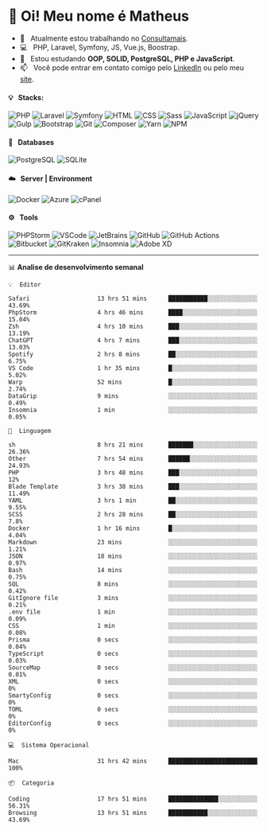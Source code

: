 # 👋 Oi! Meu nome é Matheus

- 🔭 &nbsp; Atualmente estou trabalhando no [Consultamais](https://consultamais.com.br/).
- 💻 &nbsp; PHP, Laravel, Symfony, JS, Vue.js, Boostrap.
- 🌱 &nbsp; Estou estudando **OOP, SOLID, PostgreSQL, PHP e JavaScript**.
- 📫 &nbsp; Você pode entrar em contato comigo pelo [LinkedIn](https://www.linkedin.com/in/matheuscamargoxavier/) ou pelo meu [site](https://matheuscamargo.co).

#### 💡 &nbsp; Stacks:
![PHP](https://img.shields.io/badge/-PHP-777BB4?&logo=php&logoColor=FFFFFF)
![Laravel](https://img.shields.io/badge/-Laravel-FF2D20?&logo=laravel&logoColor=FFFFFF)
![Symfony](https://img.shields.io/badge/-Symfony-000000?&logo=symfony&logoColor=FFFFFF)
![HTML](https://img.shields.io/badge/-HTML-E34F26?&logo=html5&logoColor=FFFFFF)
![CSS](https://img.shields.io/badge/-CSS-1572B6?&logo=css3&logoColor=FFFFFF)
![Sass](https://img.shields.io/badge/-Sass-CC6699?&logo=sass&logoColor=FFFFFF)
![JavaScript](https://img.shields.io/badge/-JavaScript-F7DF1E?&logo=javascript&logoColor=FFFFFF)
![jQuery](https://img.shields.io/badge/-jQuery-0769AD?&logo=jquery&logoColor=FFFFFF)
![Gulp](https://img.shields.io/badge/-Gulp-CF4647?&logo=gulp&logoColor=FFFFFF)
![Bootstrap](https://img.shields.io/badge/-Bootstrap-7952B3?&logo=bootstrap&logoColor=FFFFFF)
![Git](https://img.shields.io/badge/-Git-F05032?&logo=git&logoColor=FFFFFF)
![Composer](https://img.shields.io/badge/-Composer-885630?&logo=composer&logoColor=FFFFFF)
![Yarn](https://img.shields.io/badge/-Yarn-2C8EBB?&logo=yarn&logoColor=FFFFFF)
![NPM](https://img.shields.io/badge/-npm-CB3837?&logo=npm&logoColor=FFFFFF)

#### 💾 &nbsp; Databases
![PostgreSQL](https://img.shields.io/badge/-PostgreSQL-336791?&logo=PostgreSQL&logoColor=FFFFFF)
![SQLite](https://img.shields.io/badge/-SQLite-003B57?&logo=SQLite&logoColor=FFFFFF)

#### ☁️ &nbsp; Server | Environment
![Docker](https://img.shields.io/badge/-Docker-2496ED?&logo=docker&logoColor=FFFFFF)
![Azure](https://img.shields.io/badge/-Azure-0089D6?&logo=microsoft%20azure&logoColor=FFFFFF)
![cPanel](https://img.shields.io/badge/-cPanel-FF6C2C?&logo=cpanel&logoColor=FFFFFF)

#### ⚙️ &nbsp; Tools
![PHPStorm](https://img.shields.io/badge/-PHPStorm-000000?&logo=PHPStorm&logoColor=FFFFFF)
![VSCode](https://img.shields.io/badge/-VSCode-007ACC?&logo=Visual%20Studio%20Code&logoColor=FFFFFF) 
![JetBrains](https://img.shields.io/badge/-JetBrains-000000?&logo=jetbrains&logoColor=FFFFFF) 
![GitHub](https://img.shields.io/badge/-GitHub-181717?&logo=github&logoColor=FFFFFF) 
![GitHub Actions](https://img.shields.io/badge/-GitHub%20Actions-181717?&logo=GitHub%20Actions&logoColor=FFFFFF) 
![Bitbucket](https://img.shields.io/badge/-Bitbucket-0052CC?&logo=bitbucket&logoColor=FFFFFF)
![GitKraken](https://img.shields.io/badge/-GitKraken-179287?&logo=GitKraken&logoColor=FFFFFF)
![Insomnia](https://img.shields.io/badge/-Insomnia-5849BE?&logo=Insomnia&logoColor=FFFFFF)
![Adobe XD](https://img.shields.io/badge/-Adobe%20XD-FF61F6?&logo=adobe%20xd&logoColor=FFFFFF) 
_______

📊  **Analise de desenvolvimento semanal**
```text
💡  Editor

Safari                   13 hrs 51 mins      ███████████░░░░░░░░░░░░░░     43.69%
PhpStorm                 4 hrs 46 mins       ████░░░░░░░░░░░░░░░░░░░░░     15.04%
Zsh                      4 hrs 10 mins       ███░░░░░░░░░░░░░░░░░░░░░░     13.19%
ChatGPT                  4 hrs 7 mins        ███░░░░░░░░░░░░░░░░░░░░░░     13.03%
Spotify                  2 hrs 8 mins        ██░░░░░░░░░░░░░░░░░░░░░░░      6.75%
VS Code                  1 hr 35 mins        █░░░░░░░░░░░░░░░░░░░░░░░░      5.02%
Warp                     52 mins             █░░░░░░░░░░░░░░░░░░░░░░░░      2.74%
DataGrip                 9 mins              ░░░░░░░░░░░░░░░░░░░░░░░░░      0.49%
Insomnia                 1 min               ░░░░░░░░░░░░░░░░░░░░░░░░░      0.05%
```
```text
💬  Linguagem

sh                       8 hrs 21 mins       ███████░░░░░░░░░░░░░░░░░░     26.36%
Other                    7 hrs 54 mins       ██████░░░░░░░░░░░░░░░░░░░     24.93%
PHP                      3 hrs 48 mins       ███░░░░░░░░░░░░░░░░░░░░░░        12%
Blade Template           3 hrs 38 mins       ███░░░░░░░░░░░░░░░░░░░░░░     11.49%
YAML                     3 hrs 1 min         ██░░░░░░░░░░░░░░░░░░░░░░░      9.55%
SCSS                     2 hrs 28 mins       ██░░░░░░░░░░░░░░░░░░░░░░░       7.8%
Docker                   1 hr 16 mins        █░░░░░░░░░░░░░░░░░░░░░░░░      4.04%
Markdown                 23 mins             ░░░░░░░░░░░░░░░░░░░░░░░░░      1.21%
JSON                     18 mins             ░░░░░░░░░░░░░░░░░░░░░░░░░      0.97%
Bash                     14 mins             ░░░░░░░░░░░░░░░░░░░░░░░░░      0.75%
SQL                      8 mins              ░░░░░░░░░░░░░░░░░░░░░░░░░      0.42%
GitIgnore file           3 mins              ░░░░░░░░░░░░░░░░░░░░░░░░░      0.21%
.env file                1 min               ░░░░░░░░░░░░░░░░░░░░░░░░░      0.09%
CSS                      1 min               ░░░░░░░░░░░░░░░░░░░░░░░░░      0.08%
Prisma                   0 secs              ░░░░░░░░░░░░░░░░░░░░░░░░░      0.04%
TypeScript               0 secs              ░░░░░░░░░░░░░░░░░░░░░░░░░      0.03%
SourceMap                0 secs              ░░░░░░░░░░░░░░░░░░░░░░░░░      0.01%
XML                      0 secs              ░░░░░░░░░░░░░░░░░░░░░░░░░         0%
SmartyConfig             0 secs              ░░░░░░░░░░░░░░░░░░░░░░░░░         0%
TOML                     0 secs              ░░░░░░░░░░░░░░░░░░░░░░░░░         0%
EditorConfig             0 secs              ░░░░░░░░░░░░░░░░░░░░░░░░░         0%
```
```text
💻  Sistema Operacional

Mac                      31 hrs 42 mins      █████████████████████████       100%
```
```text
📦  Categoria

Coding                   17 hrs 51 mins      ██████████████░░░░░░░░░░░     56.31%
Browsing                 13 hrs 51 mins      ███████████░░░░░░░░░░░░░░     43.69%
```
